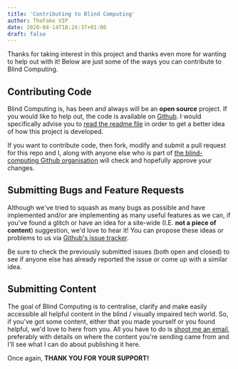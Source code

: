 ```yaml
---
title: 'Contributing to Blind Computing'
author: TheFake VIP
date: 2020-04-14T18:24:37+01:00
draft: false
---
```


Thanks for taking interest in this project and thanks even more for
wanting to help out with it! Below are just some of the ways you can
contribute to Blind Computing.

## Contributing Code

Blind Computing is, has been and always will be an **open source**
project. If you would like to help out, the code is available on
[Github](https://github.com/blind-computing/blind-computing). I would
specifically advise you to [read the readme
file](https://github.com/blind-computing/blind-computing/blob/master/README.md)
in order to get a better idea of how this project is developed.

If you want to contribute code, then fork, modify and submit a pull
request for this repo and I, along with anyone else who is part of [the
blind-computing Github organisation](https://github.com/blind-computing)
will check and hopefully approve your changes.

## Submitting Bugs and Feature Requests

Although we\'ve tried to squash as many bugs as possible and have
implemented and/or are implementing as many useful features as we can,
if you\'ve found a glitch or have an idea for a site-wide (I.E. **not a
piece of content**) suggestion, we\'d love to hear it! You can propose
these ideas or problems to us via [Github\'s issue
tracker](https://github.com/blind-computing/blind-computing/issues).

Be sure to check the previously submitted issues (both open and closed)
to see if anyone else has already reported the issue or come up with a
similar idea.

## Submitting Content

The goal of Blind Computing is to centralise, clarify and make easily
accessible all helpful content in the blind / visually impaired tech
world. So, if you\'ve got some content, either that you made yourself or
you found helpful, we\'d love to here from you. All you have to do is
[shoot me an email](mailto:mikeybuchan@hotmail.co.uk), preferably with
details on where the content you\'re sending came from and I\'ll see
what I can do about publishing it here.

Once again, **THANK YOU FOR YOUR SUPPORT!**
